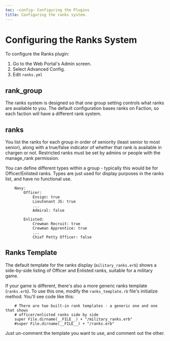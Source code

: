 ```yaml
---
toc: ~config~ Configuring the Plugins
title: Configuring the ranks system.
---
```

# Configuring the Ranks System

To configure the Ranks plugin:

1. Go to the Web Portal's Admin screen.  
2. Select Advanced Config.
3. Edit `ranks.yml`

## rank_group

The ranks system is designed so that one group setting controls what ranks are available to you.  The default configuration bases ranks on Faction, so each faction will have a different rank system.

## ranks

You list the ranks for each group in order of seniority (least senior to most senior), along with a true/false indicator of whether that rank is available in chargen or not.  Restricted ranks must be set by admins or people with the manage_rank permission.

You can define different types within a group - typically this would be for Officer/Enlisted ranks.  Types are just used for display purposes in the ranks list, and have no functional use.

        Navy:
            Officer:
                Ensign: true
                Lieutenant JG: true
                ...
                Admiral: false
                
            Enlisted:
                Crewman Recruit: true
                Crewman Apprentice: true
                ...
                Chief Petty Officer: false

## Ranks Template

The default template for the ranks display (`military_ranks.erb`) shows a side-by-side listing of Officer and Enlisted ranks, suitable for a military game.

If your game is different, there's also a more generic ranks template (`ranks.erb`).  To use this one, modify the `ranks_template.rb` file's initialize method.  You'll see code like this:

        # There are two built-in rank templates - a generic one and one that shows 
        # officer/enlisted ranks side by side
        super File.dirname(__FILE__) + "/military_ranks.erb"
        #super File.dirname(__FILE__) + "/ranks.erb"

Just un-comment the template you want to use, and comment out the other.